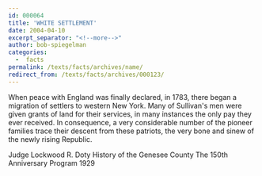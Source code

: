 ```yaml
---
id: 000064
title: 'WHITE SETTLEMENT'
date: 2004-04-10
excerpt_separator: "<!--more-->"
author: bob-spiegelman
categories:
  -  facts
permalink: /texts/facts/archives/name/
redirect_from: /texts/facts/archives/000123/
---
```


When peace with England was finally declared, in 1783, there began a migration of settlers to western New York. Many of Sullivan's men were given grants of land for their services, in many instances the only pay they ever received. In consequence, a very considerable number of the pioneer families trace their descent from these patriots, the very bone and sinew of the newly rising Republic.

Judge Lockwood R. Doty
History of the Genesee County
The 150th Anniversary Program
1929
